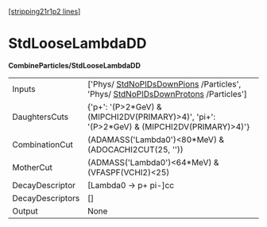 [[stripping21r1p2 lines]](./stripping21r1p2-index)

# StdLooseLambdaDD

**CombineParticles/StdLooseLambdaDD**

|                  |                                                                                                                                                                      |
|------------------|----------------------------------------------------------------------------------------------------------------------------------------------------------------------|
| Inputs           | ['Phys/ [StdNoPIDsDownPions](./stripping21r1p2-stdnopidsdownpions) /Particles', 'Phys/ [StdNoPIDsDownProtons](./stripping21r1p2-stdnopidsdownprotons) /Particles'] |
| DaughtersCuts    | {'p+': '(P\>2\*GeV) & (MIPCHI2DV(PRIMARY)\>4)', 'pi+': '(P\>2\*GeV) & (MIPCHI2DV(PRIMARY)\>4)'}                                                                      |
| CombinationCut   | (ADAMASS('Lambda0')\<80\*MeV) & (ADOCACHI2CUT(25, ''))                                                                                                               |
| MotherCut        | (ADMASS('Lambda0')\<64\*MeV) & (VFASPF(VCHI2)\<25)                                                                                                                   |
| DecayDescriptor  | [Lambda0 -\> p+ pi-]cc                                                                                                                                             |
| DecayDescriptors | []                                                                                                                                                                 |
| Output           | None                                                                                                                                                                 |
